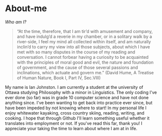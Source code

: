 # About-me
*Who am I?*
> “At the time, therefore, that I am tir’d with amusement and company, and have indulg’d a reverie in my chamber, or in a solitary walk by a river-side, I feel my mind all collected within itself, and am naturally inclin’d to carry my view into all those subjects, about which I have met with so many disputes in the course of my reading and conversation. I cannot forbear having a curiosity to be acquainted with the principles of moral good and evil, the nature and foundation of government, and the cause of those several passions and inclinations, which actuate and govern me.” (David Hume, A Treatise of Human Nature, Book I, Part IV, Sec.VIII) 

My name is Ian Johnston. I am currently a student at the university of Ottawa studying Philosophy with a minor in Linguistics. The only coding I've ever done (so far) was in grade 10 computer science and have not done anything since. I've been wanting to get back into practice ever since, but have been impeded by not knowing where to start! In my personal life I enjoy whitewater kayaking, cross country skiing, reading, writing, and cooking. I hope that through Github I'll learn something useful whether it translates into employment or not. If you've read this far, thank you! I appreciate your taking the time to learn about where I am at in life.
